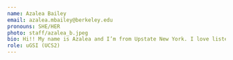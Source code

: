 ```yaml
---
name: Azalea Bailey
email: azalea.mbailey@berkeley.edu
pronouns: SHE/HER
photo: staff/azalea_b.jpeg
bio: Hi!! My name is Azalea and I’m from Upstate New York. I love listening to jazz, learning new instruments, and playing card games. 
role: uGSI (UCS2)
---
```

